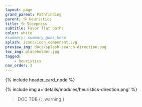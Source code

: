 ```yaml
---
layout: page
grand_parent: Pathfinding
parent: 🝰 Heuristics
title: 🝰 Steepness
subtitle: Favor flat paths
color: white
#summary: summary_goes_here
splash: icons/icon_component.svg
preview_img: docs/splash-search-direction.png
toc_img: placeholder.jpg
tagged: 
    - heuristics
nav_order: 3
---
```


{% include header_card_node %}

{% include img a='details/modules/heuristics-direction.png' %} 

> DOC TDB
{: .warning }
